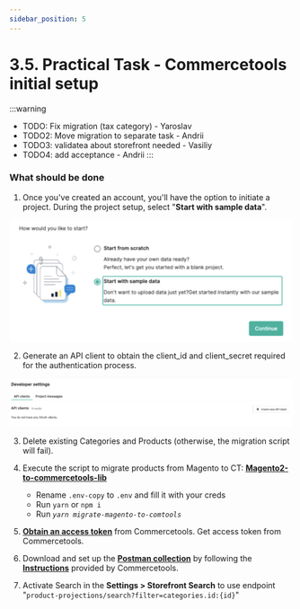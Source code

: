 ```yaml
---
sidebar_position: 5
---
```


# 3.5. Practical Task - Commercetools initial setup

:::warning
- TODO: Fix migration (tax category) - Yaroslav
- TODO2: Move migration to separate task - Andrii
- TODO3: validatea about storefront needed - Vasiliy
- TODO4: add acceptance - Andrii
:::

### What should be done

1. Once you've created an account, you'll have the option to initiate a project. During the project setup, select "**Start with sample data**".

![commercetools-initiate.png](assets/commercetools-initiate.png)

2. Generate an API client to obtain the client_id and client_secret required for the authentication process.

![dev-settings.png](assets/dev-settings.png)

3. Delete existing Categories and Products (otherwise, the migration script will fail).


4. Execute the script to migrate products from Magento to CT: **[Magento2-to-commercetools-lib](https://git.epam.com/Anton_Zhirkov/magento2-to-commercetools-lib)**

   - Rename `.env-copy` to `.env` and fill it with your creds 
   - Run `yarn` or `npm i`
   - Run *`yarn migrate-magento-to-comtools`*
   
5. **[Obtain an access token](https://docs.commercetools.com/api/authorization)** from Commercetools. Get access token from Commercetools.
6. Download and set up the **[Postman collection](https://docs.commercetools.com/sdk/postman)** by following the **[Instructions](https://github.com/commercetools/commercetools-postman-collection/blob/master/GettingStarted.md)** provided by Commercetools.
7. Activate Search in the **Settings > Storefront Search** to use endpoint "`product-projections/search?filter=categories.id:{id}`"  
